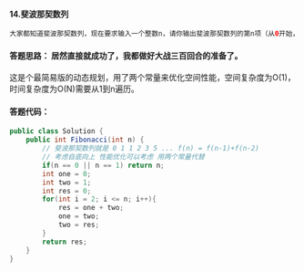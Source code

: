 #### 14.斐波那契数列

```java
大家都知道斐波那契数列，现在要求输入一个整数n，请你输出斐波那契数列的第n项（从0开始，第0项为0，第1项是1）。n≤39
```



#### 答题思路：  居然直接就成功了，我都做好大战三百回合的准备了。

这是个最简易版的动态规划，用了两个常量来优化空间性能，空间复杂度为O(1)，时间复杂度为O(N)需要从1到n遍历。



#### 答题代码： 

```java
public class Solution {
    public int Fibonacci(int n) {
        // 斐波那契数列就是 0 1 1 2 3 5 ... f(n) = f(n-1)+f(n-2)
        // 考虑自底向上 性能优化可以考虑 用两个常量代替
        if(n == 0 || n == 1) return n;
        int one = 0;
        int two = 1;
        int res = 0;
        for(int i = 2; i <= n; i++){
            res = one + two;
            one = two;
            two = res;
        }
        return res;
    }
}
```

